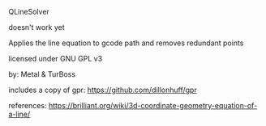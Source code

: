 QLineSolver

doesn't work yet


Applies the line equation to gcode path and removes redundant points

licensed under GNU GPL v3

by: Metal & TurBoss


includes a copy of gpr:
https://github.com/dillonhuff/gpr

references:
https://brilliant.org/wiki/3d-coordinate-geometry-equation-of-a-line/
